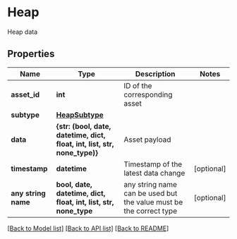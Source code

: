 # Heap

Heap data

## Properties
Name | Type | Description | Notes
------------ | ------------- | ------------- | -------------
**asset_id** | **int** | ID of the corresponding asset | 
**subtype** | [**HeapSubtype**](HeapSubtype.md) |  | 
**data** | **{str: (bool, date, datetime, dict, float, int, list, str, none_type)}** | Asset payload | 
**timestamp** | **datetime** | Timestamp of the latest data change | [optional] 
**any string name** | **bool, date, datetime, dict, float, int, list, str, none_type** | any string name can be used but the value must be the correct type | [optional]

[[Back to Model list]](../README.md#documentation-for-models) [[Back to API list]](../README.md#documentation-for-api-endpoints) [[Back to README]](../README.md)


